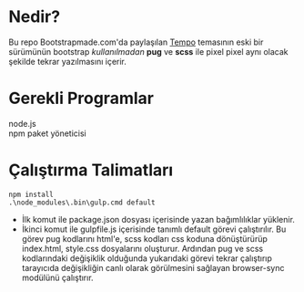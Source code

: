 # Nedir?
Bu repo Bootstrapmade.com'da paylaşılan [Tempo](https://bootstrapmade.com/demo/Tempo/) temasının eski bir sürümünün bootstrap _kullanılmadan_ **pug** ve **scss** ile pixel pixel aynı olacak şekilde tekrar yazılmasını içerir.
# Gerekli Programlar
node.js  
npm paket yöneticisi
# Çalıştırma Talimatları
`npm install`  
`.\node_modules\.bin\gulp.cmd default`
* İlk komut ile package.json dosyası içerisinde yazan bağımlılıklar yüklenir.
* İkinci komut ile gulpfile.js içerisinde tanımlı default görevi çalıştırılır. Bu görev pug kodlarını html'e, scss kodları css koduna dönüştürürüp index.html, style.css dosyalarını oluşturur. Ardından pug ve scss kodlarındaki değişiklik olduğunda yukarıdaki görevi tekrar çalıştırıp tarayıcıda değişikliğin canlı olarak görülmesini sağlayan browser-sync modülünü çalıştırır.
